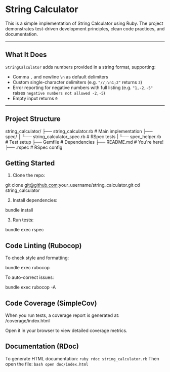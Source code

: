# String Calculator

This is a simple implementation of String Calculator using Ruby. The project demonstrates test-driven development principles, clean code practices, and documentation.

---

## What It Does

`StringCalculator` adds numbers provided in a string format, supporting:

- Comma `,` and newline `\n` as default delimiters
- Custom single-character delimiters (e.g. `"//;\n1;2"` returns `3`)
- Error reporting for negative numbers with full listing (e.g. `"1,-2,-5"` raises `negative numbers not allowed -2,-5`)
- Empty input returns `0`

---

## Project Structure

string_calculator/
├── string_calculator.rb # Main implementation
├── spec/
  │ └── string_calculator_spec.rb # RSpec tests
  | └── spec_helper.rb # Test setup
├── Gemfile # Dependencies
├── README.md # You're here!
├── .rspec # RSpec config

## Getting Started

1. Clone the repo:

git clone <git@github.com>:your_username/string_calculator.git
cd string_calculator

2. Install dependencies:

bundle install

3. Run tests:

bundle exec rspec

## Code Linting (Rubocop)

To check style and formatting:

bundle exec rubocop

To auto-correct issues:

bundle exec rubocop -A

## Code Coverage (SimpleCov)

When you run tests, a coverage report is generated at:
/coverage/index.html

Open it in your browser to view detailed coverage metrics.

## Documentation (RDoc)

To generate HTML documentation: ```ruby rdoc string_calculator.rb```
Then open the file: ```bash open doc/index.html```
